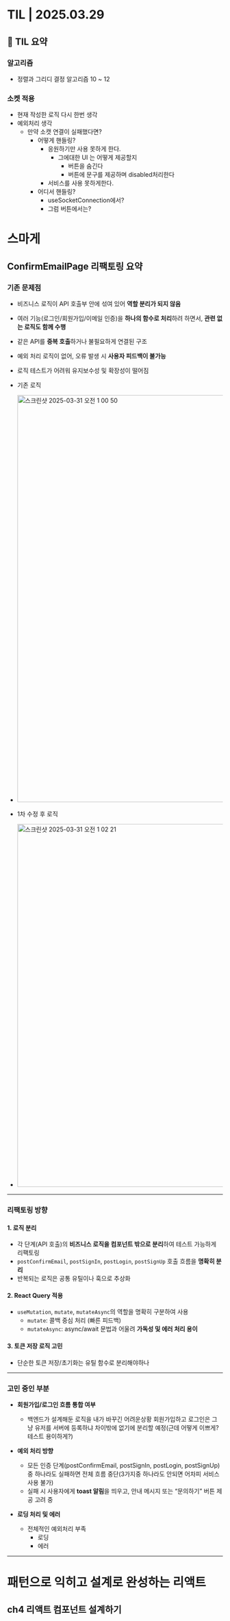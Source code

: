 # TIL | 2025.03.29

## 📌 TIL 요약

### 알고리즘

-   정렬과 그리디 결정 알고리즘 10 ~ 12

### 소켓 적용

-   현재 작성한 로직 다시 한번 생각
-   예외처리 생각
    -   만약 소캣 연결이 실패했다면?
        -   어떻게 핸들링?
            -   응원하기만 사용 못하게 한다.
                -   그에대한 UI 는 어떻게 제공할지
                    -   버튼을 숨긴다
                    -   버튼에 문구를 제공하며 disabled처리한다
            -   서비스를 사용 못하게한다.
        -   어디서 핸들링?
            -   useSocketConnection에서?
            -   그럼 버튼에서는?

# 스마게

## ConfirmEmailPage 리팩토링 요약

### 기존 문제점

-   비즈니스 로직이 API 호출부 안에 섞여 있어 **역할 분리가 되지 않음**
-   여러 기능(로그인/회원가입/이메일 인증)을 **하나의 함수로 처리**하려 하면서, **관련 없는 로직도 함께 수행**
-   같은 API를 **중복 호출**하거나 불필요하게 연결된 구조
-   예외 처리 로직이 없어, 오류 발생 시 **사용자 피드백이 불가능**
-   로직 테스트가 어려워 유지보수성 및 확장성이 떨어짐
-   기존 로직
-   <img width="951" alt="스크린샷 2025-03-31 오전 1 00 50" src="https://github.com/user-attachments/assets/d03c8bf6-c7a8-4ff8-b2e4-5614904bdd66" />
    
- 1차 수정 후 로직
- <img width="848" alt="스크린샷 2025-03-31 오전 1 02 21" src="https://github.com/user-attachments/assets/9d28f638-e045-463e-9b75-4263f290483c" />

---


### 리팩토링 방향

#### 1. **로직 분리**

-   각 단계(API 호출)의 **비즈니스 로직을 컴포넌트 밖으로 분리**하여 테스트 가능하게 리팩토링
-   `postConfirmEmail`, `postSignIn`, `postLogin`, `postSignUp` 호출 흐름을 **명확히 분리**
-   반복되는 로직은 공통 유틸이나 훅으로 추상화

#### 2. **React Query 적용**

-   `useMutation`, `mutate`, `mutateAsync`의 역할을 명확히 구분하여 사용
    -   `mutate`: 콜백 중심 처리 (빠른 피드백)
    -   `mutateAsync`: async/await 문법과 어울려 **가독성 및 에러 처리 용이**

#### 3. **토큰 저장 로직 고민**

-   단순한 토큰 저장/초기화는 유틸 함수로 분리해야하나

---

### 고민 중인 부분

-   **회원가입/로그인 흐름 통합 여부**

    -   백엔드가 설계해둔 로직을 내가 바꾸긴 어려운상황 회원가입하고 로그인은 그냥 유저를 서버에 등록하냐 차이밖에 없기에 분리할 예정(근데 어떻게 이쁘게? 테스트 용이하게?)

-   **예외 처리 방향**

    -   모든 인증 단계(postConfirmEmail, postSignIn, postLogin, postSignUp) 중 하나라도 실패하면 전체 흐름 중단(3가지중 하나라도 안되면 어차피 서비스 사용 불가)
    -   실패 시 사용자에게 **toast 알림**을 띄우고, 안내 메시지 또는 “문의하기” 버튼 제공 고려 중

-   **로딩 처리 및 에러**
    -   전체적인 예외처리 부족
        -   로딩
        -   에러

---

# 패턴으로 익히고 설계로 완성하는 리액트

## ch4 리액트 컴포넌트 설계하기
